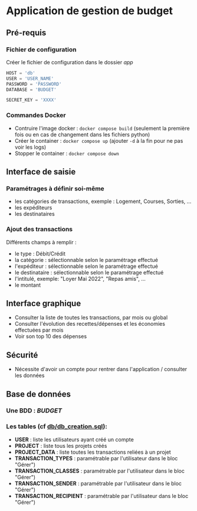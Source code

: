 # Application de gestion de budget

## Pré-requis 
### Fichier de configuration

Créer le fichier de configuration dans le dossier *app*
``` config.py
HOST = 'db'
USER = 'USER_NAME'
PASSWORD = 'PASSWORD'
DATABASE = 'BUDGET'

SECRET_KEY = 'XXXX'
```

### Commandes Docker 
- Contruire l'image docker : ```docker compose build``` (seulement la première fois ou en cas de changement dans les fichiers python)
- Créer le container : ```docker compose up``` (ajouter ```-d``` à la fin pour ne pas voir les logs)
- Stopper le container : ```docker compose down```

## Interface de saisie
### Paramétrages à définir soi-même 
- les catégories de transactions, exemple : Logement, Courses, Sorties, ...
- les expéditeurs
- les destinataires
### Ajout des transactions
Différents champs à remplir :
- le type : Débit/Crédit
- la catégorie : sélectionnable selon le paramétrage effectué
- l'expéditeur : sélectionnable selon le paramétrage effectué
- le destinataire : sélectionnable selon le paramétrage effectué
- l'intitulé, exemple: "Loyer Mai 2022", "Repas amis", ...
- le montant

## Interface graphique
- Consulter la liste de toutes les transactions, par mois ou global
- Consulter l'évolution des recettes/dépenses et les économies effectuées par mois
- Voir son top 10 des dépenses

## Sécurité
- Nécessite d'avoir un compte pour rentrer dans l'application / consulter les données

## Base de données 
### Une BDD : *BUDGET* 
### Les tables (cf [db/db_creation.sql](https://github.com/sandrow65/Budget/blob/main/db/db_creation.sql)):

- **USER** : liste les utilisateurs ayant créé un compte
- **PROJECT** : liste tous les projets créés
- **PROJECT_DATA** : liste toutes les transactions reliées à un projet
- **TRANSACTION_TYPES** : paramétrable par l'utilisateur dans le bloc "Gérer")
- **TRANSACTION_CLASSES** : paramétrable par l'utilisateur dans le bloc "Gérer")
- **TRANSACTION_SENDER** : paramétrable par l'utilisateur dans le bloc "Gérer")
- **TRANSACTION_RECIPIENT** : paramétrable par l'utilisateur dans le bloc "Gérer")

